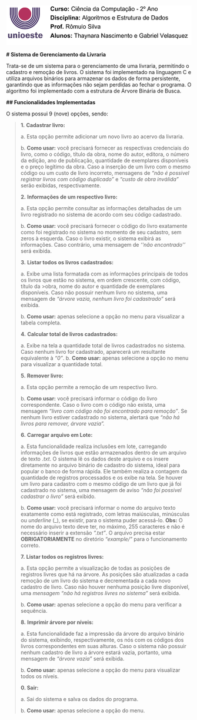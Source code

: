 ﻿<img src="./cabecalho.png"
style="width:5.36111in;height:1.12489in" />

**# Sistema de Gerenciamento da Livraria** 

Trata-se  de  um  sistema  para  o  gerenciamento  de  uma  livraria,  permitindo  o cadastro e remoção de livros. O sistema foi implementado na linguagem C e utiliza arquivos binários para armazenar os dados de forma persistente, garantindo que as informações não sejam perdidas ao fechar o programa. O algoritmo foi implementado com a estrutura de Árvore Binária de Busca. 

**## Funcionalidades Implementadas** 

O sistema possui 9 (nove) opções, sendo: 

> **1.** **Cadastrar livro:**
>
> a\. Esta opção permite adicionar um novo livro ao acervo da livraria. 
>
> b\. **Como usar:** você precisará fornecer as respectivas credenciais do livro, como o código, título da obra, nome do autor, editora, o número da edição, ano de publicação, quantidade de exemplares disponíveis e o preço legítimo da obra. Caso a inserção de um livro com o mesmo código ou um custo de livro incorreto, mensagens de *“não é possivel registrar livros com código duplicado”* e *“custo de obra inválida”* serão exibidas, respectivamente.  
>
> **2.** **Informações de um respectivo livro:** 
>
> a\. Esta  opção  permite  consultar  as  informações  detalhadas  de  um  livro registrado no sistema de acordo com seu código cadastrado. 
>
> b\. **Como usar:** você precisará fornecer o código do livro exatamente como foi registrado no sistema no momento de seu cadastro, sem zeros à esquerda. Caso o livro existir, o sistema exibirá as informações. Caso contrário, uma mensagem de *‘‘não encontrado’’* será exibida. 
>
> **3.** **Listar todos os livros cadastrados:** 
>
> a\. Exibe uma lista formatada com as informações principais de todos os livros que estão no sistema, em ordem crescente, com código, título da >obra, nome do autor e quantidade de exemplares disponíveis. Caso não possuir nenhum livro  no  sistema,  uma  mensagem  de  *“árvore  vazia, nenhum  livro  foi cadastrado”* será exibida. 
>
> b\. **Como usar:** apenas selecione a opção no menu para visualizar a tabela completa. 
>
> **4.** **Calcular total de livros cadastrados:** 
>
> a\. Exibe na tela a quantidade total de livros cadastrados no sistema. Caso nenhum livro for cadastrado, aparecerá um resultante equivalente à *“0”*. 
> b\. **Como usar:** apenas selecione a opção no menu para visualizar a quantidade total. 
>
> **5.** **Remover livro:** 
>
> a\. Esta opção permite a remoção de um respectivo livro. 
>
> b\. **Como usar:** você precisará informar o código do livro correspondente. Caso o livro com o código não exista, uma mensagem *“livro com código não foi encontrado para remoção”*. Se nenhum livro estiver cadastrado no sistema, alertará que *“não há livros para remover, árvore vazia”.* 
>
> **6.** **Carregar arquivo em Lote:** 
>
> a\. Esta funcionalidade realiza inclusões em lote, carregando informações de livros que estão armazenados dentro de um arquivo de texto *.txt*. O sistema lê os dados deste arquivo e os insere diretamente no arquivo binário de cadastro do sistema, ideal para popular o banco de forma rápida. Ele também realiza a contagem da quantidade de registros processados e os exibe na tela. Se houver um livro para cadastro com o mesmo código de um livro que já foi cadastrado no sistema, uma mensagem de aviso  *“não foi possivel cadastrar o livro”* será exibido.
>
> b\. **Como usar:** você precisará informar o nome do arquivo texto exatamente como está registrado, com letras maiúsculas, minúsculas ou *underline* (\_), se existir, para o sistema puder acessá-lo. **Obs:** O nome do arquivo texto deve ter, no máximo, 255 caracteres e não é necessário inserir a extensão *“.txt”*. O arquivo precisa estar **OBRIGATORIAMENTE** no diretório *“example/”* para o funcionamento correto.
>
> **7.** **Listar todos os registros livres:** 
>
> a\. Esta opção permite a visualização de todas as posições de registros livres que há na árvore. As posições são atualizadas a cada remoção de um livro do sistema e decrementada a cada novo cadastro de livro. Caso não houver nenhuma posição livre disponível, uma *mensagem “não há registros livres no sistema”* será exibida.
>
> b\. **Como usar:** apenas selecione a opção do menu para verificar a sequência.
>
> **8.** **Imprimir árvore por níveis:** 
>
> a\. Esta funcionalidade faz a impressão da árvore do arquivo binário do sistema, exibindo, respectivamente, os nós com os códigos dos livros correspondentes em suas alturas. Caso o sistema não possuir nenhum cadastro de livro a árvore estará vazia, portanto, uma mensagem de *“árvore vazia”* será exibida.
>
> b\. **Como usar:** apenas selecione a opção do menu para visualizar todos os níveis.
>
> **0.  Sair:** 
>
> a\. Sai do sistema e salva os dados do programa. 
>
> b\. **Como usar:** apenas selecione a opção do menu. 
>